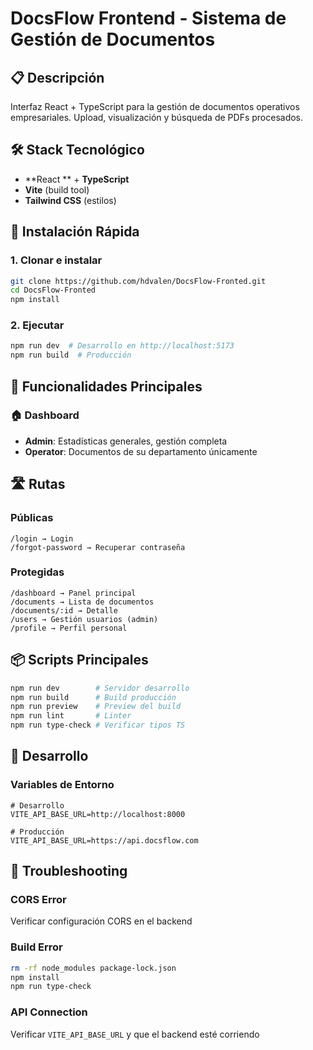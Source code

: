 # DocsFlow Frontend - Sistema de Gestión de Documentos

## 📋 Descripción
Interfaz React + TypeScript para la gestión de documentos operativos empresariales. Upload, visualización y búsqueda de PDFs procesados.

## 🛠️ Stack Tecnológico
- **React ** + **TypeScript**
- **Vite** (build tool)
- **Tailwind CSS** (estilos)

## 🚀 Instalación Rápida

### 1. Clonar e instalar
```bash
git clone https://github.com/hdvalen/DocsFlow-Fronted.git
cd DocsFlow-Fronted
npm install
```

### 2. Ejecutar
```bash
npm run dev  # Desarrollo en http://localhost:5173
npm run build  # Producción
```

## 🔐 Funcionalidades Principales

### 🏠 Dashboard
- **Admin**: Estadísticas generales, gestión completa
- **Operator**: Documentos de su departamento únicamente

## 🛣️ Rutas

### Públicas
```
/login → Login
/forgot-password → Recuperar contraseña
```

### Protegidas
```
/dashboard → Panel principal
/documents → Lista de documentos
/documents/:id → Detalle
/users → Gestión usuarios (admin)
/profile → Perfil personal
```

## 📦 Scripts Principales
```bash
npm run dev        # Servidor desarrollo
npm run build      # Build producción
npm run preview    # Preview del build
npm run lint       # Linter
npm run type-check # Verificar tipos TS
```

## 🔧 Desarrollo

### Variables de Entorno
```env
# Desarrollo
VITE_API_BASE_URL=http://localhost:8000

# Producción  
VITE_API_BASE_URL=https://api.docsflow.com
```

## 🔧 Troubleshooting

### CORS Error
Verificar configuración CORS en el backend

### Build Error
```bash
rm -rf node_modules package-lock.json
npm install
npm run type-check
```

### API Connection
Verificar `VITE_API_BASE_URL` y que el backend esté corriendo
